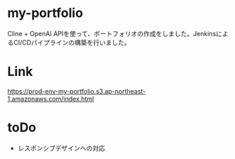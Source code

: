 # my-portfolio
Cline + OpenAI APIを使って、ポートフォリオの作成をしました。JenkinsによるCI/CDパイプラインの構築を行いました。

# Link
https://prod-env-my-portfolio.s3.ap-northeast-1.amazonaws.com/index.html

# toDo
- レスポンシブデザインへの対応
